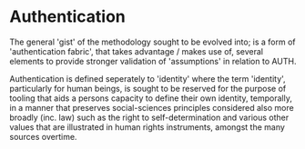 # Authentication

The general 'gist' of the methodology sought to be evolved into; is a form of 'authentication fabric', that takes advantage / makes use of, several elements to provide stronger validation of 'assumptions' in relation to AUTH.

Authentication is defined seperately to 'identity' where the term 'identity', particularly for human beings, is sought to be reserved for the purpose of tooling that aids a persons capacity to define their own identity, temporally, in a manner that preserves social-sciences principles considered also more broadly (inc. law) such as the right to self-determination and various other values that are illustrated in human rights instruments, amongst the many sources overtime.

